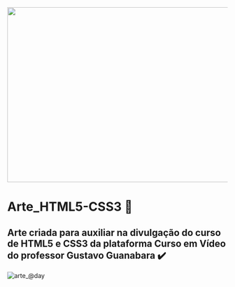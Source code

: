 <div align="center">
<img src="https://user-images.githubusercontent.com/71513260/151648758-ff040416-e554-4311-aa01-aaf090964b6d.png" width="600" height="400"/>
</div>

# Arte_HTML5-CSS3 :diamond_shape_with_a_dot_inside:



## Arte criada para auxiliar na divulgação do curso de HTML5 e CSS3 da plataforma Curso em Vídeo do professor Gustavo Guanabara :heavy_check_mark:


![arte_@day](https://user-images.githubusercontent.com/71513260/151569728-7eb0ce89-6847-453e-8adc-31f2b69c78f4.png)
